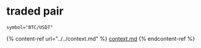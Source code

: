 # traded pair

```
symbol="BTC/USDT"
```

{% content-ref url="../../context.md" %}
[context.md](../../context.md)
{% endcontent-ref %}
